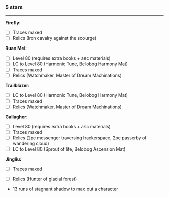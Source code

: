 ### 5 stars
---
**Firefly:**
- [ ] Traces maxed
- [ ] Relics (Iron cavalry against the scourge)

**Ruan Mei:**
- [ ] Level 80 (requires extra books + asc materials)
- [ ] LC to Level 80 (Harmonic Tune, Belobog Harmony Mat)
- [ ] Traces maxed
- [ ] Relics (Watchmaker, Master of Dream Machinations)

**Trailblazer:**
- [ ] LC to Level 80 (Harmonic Tune, Belobog Harmony Mat)
- [ ] Traces maxed
- [ ] Relics (Watchmaker, Master of Dream Machinations)

**Gallagher:**
- [ ] Level 80 (requires extra books + asc materials)
- [ ] Traces maxed
- [ ] Relics (2pc messenger traversing hackerspace, 2pc passerby of wandering cloud)
- [ ] LC to Level 80 (Sprout of life, Belobog Ascension Mat)

**Jingliu:**
- [ ] Traces maxed
- [ ] Relics (Hunter of glacial forest)


- 13 runs of stagnant shadow to max out a character